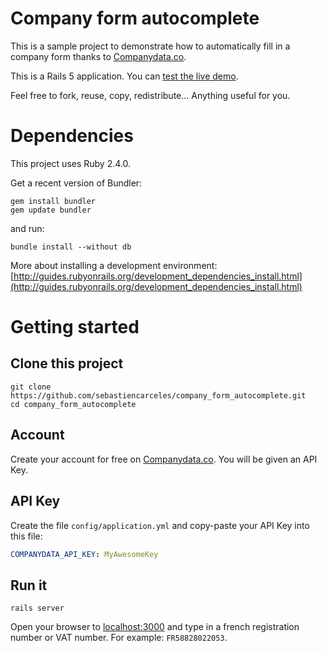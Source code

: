 # Company form autocomplete

This is a sample project to demonstrate how to automatically fill in a company form thanks to [Companydata.co](https://www.companydata.co).

This is a Rails 5 application. You can [test the live demo](https://company-form-autocomplete.herokuapp.com/).

Feel free to fork, reuse, copy, redistribute... Anything useful for you.

# Dependencies

This project uses Ruby 2.4.0.

Get a recent version of Bundler:

```shell
gem install bundler
gem update bundler
```

and run:

```shell
bundle install --without db
```

More about installing a development environment: [http://guides.rubyonrails.org/development_dependencies_install.html](http://guides.rubyonrails.org/development_dependencies_install.html)

# Getting started

## Clone this project

```shell
git clone https://github.com/sebastiencarceles/company_form_autocomplete.git
cd company_form_autocomplete
```

## Account

Create your account for free on [Companydata.co](https://www.companydata.co). You will be given an API Key.

## API Key

Create the file `config/application.yml` and copy-paste your API Key into this file:

```yml
COMPANYDATA_API_KEY: MyAwesomeKey
```

## Run it

```shell
rails server
```

Open your browser to [localhost:3000](http://localhost:3000) and type in a french registration number or VAT number. For example: `FR58828022053`.

